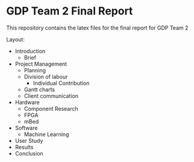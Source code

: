 # GDP Team 2 Final Report

This repository contains the latex files for the final report for GDP Team 2

Layout:

* Introduction
    * Brief
* Project Management
    * Planning
    * Division of labour
        * Individual Contribution
    * Gantt charts
    * Client communication
* Hardware
    * Component Research
    * FPGA
    * mBed
* Software
    * Machine Learning
* User Study
* Results
* Conclusion
